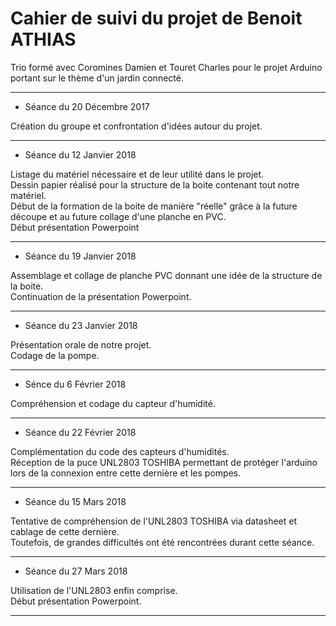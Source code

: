 <h1>Cahier de suivi du projet de Benoit ATHIAS</h1>


Trio formé avec Coromines Damien et Touret Charles pour le projet Arduino portant sur le thème d'un jardin connecté.

-------------------------------------------------------------------------------------------
<ul>
<li> Séance du 20 Décembre 2017 </li>
</ul>
Création du groupe et confrontation d'idées autour du projet.


-------------------------------------------------------------------------------------------
<ul>
<li> Séance du 12 Janvier 2018 </li>
</ul>
Listage du matériel nécessaire et de leur utilité dans le projet.
<br>
Dessin papier réalisé pour la structure de la boite contenant tout notre matériel.
<br>
Début de la formation de la boite de manière "réelle" grâce à la future découpe et au future collage d'une planche en PVC.
<br>
Début présentation Powerpoint


-------------------------------------------------------------------------------------------

<ul>
<li> Séance du 19 Janvier 2018 </li>

</ul>
Assemblage et collage de planche PVC donnant une idée de la structure de la boite.
<br>
Continuation de la présentation Powerpoint.


-------------------------------------------------------------------------------------------

<ul>
<li> Séance du 23 Janvier 2018 </li>
</ul>
Présentation orale de notre projet.
<br>
Codage de la pompe.

-------------------------------------------------------------------------------------------

<ul>
<li> Sénce du 6 Février 2018 </li>
</ul>
Compréhension et codage du capteur d'humidité.

-------------------------------------------------------------------------------------------

<ul>
<li> Séance du 22 Février 2018 </li>
</ul>
Complémentation du code des capteurs d'humidités.
<br>
Réception de la puce UNL2803 TOSHIBA permettant de protéger l'arduino lors de la connexion entre cette dernière et les pompes.
<br>

-------------------------------------------------------------------------------------------

<ul>
<li> Séance du 15 Mars 2018 </li>
</ul>
Tentative de compréhension de l'UNL2803 TOSHIBA via datasheet et cablage de cette dernière.
<br>
Toutefois, de grandes difficultés ont été rencontrées durant cette séance.
<br>

-------------------------------------------------------------------------------------------

<ul>
<li> Séance du 27 Mars 2018 </li>
</ul>
Utilisation de l'UNL2803 enfin comprise.
<br>
Début présentation Powerpoint.
<br>

-------------------------------------------------------------------------------------------
